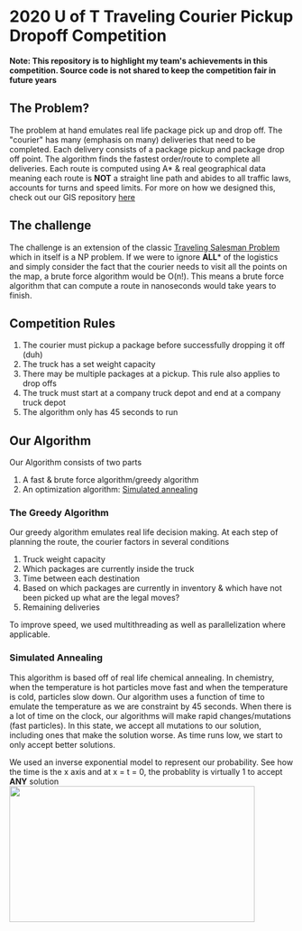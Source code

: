 # 2020 U of T Traveling Courier Pickup Dropoff Competition

**Note: This repository is to highlight my team's achievements in this competition. Source code is not shared to keep the competition fair in future years**

## The Problem?
The problem at hand emulates real life package pick up and drop off. The "courier" has many (emphasis on many) deliveries that need to be completed. Each delivery consists of a package pickup and package drop off point. The algorithm finds the fastest order/route to complete all deliveries. Each route is computed using A* & real geographical data meaning each route is **NOT** a straight line path and abides to all traffic laws, accounts for turns and speed limits. For more on how we designed this, check out our GIS repository [here](https://github.com/Edwinz28/Open-Street-Maps-GIS)

## The challenge
The challenge is an extension of the classic [Traveling Salesman Problem](https://en.wikipedia.org/wiki/Travelling_salesman_problem) which in itself is a NP problem. 
If we were to ignore **ALL*** of the logistics and simply consider the fact that the courier needs to visit all the points on the map, a brute force algorithm would be O(n!). This means a brute force algorithm that can compute a route in nanoseconds would take years to finish.

## Competition Rules
1) The courier must pickup a package before successfully dropping it off (duh)
2) The truck has a set weight capacity
3) There may be multiple packages at a pickup. This rule also applies to drop offs
4) The truck must start at a company truck depot and end at a company truck depot
5) The algorithm only has 45 seconds to run

## Our Algorithm
Our Algorithm consists of two parts
1) A fast & brute force algorithm/greedy algorithm
2) An optimization algorithm: [Simulated annealing](https://en.wikipedia.org/wiki/Simulated_annealing)

### The Greedy Algorithm
Our greedy algorithm emulates real life decision making. At each step of planning the route, the courier factors in several conditions
1) Truck weight capacity
2) Which packages are currently inside the truck
3) Time between each destination
4) Based on which packages are currently in inventory & which have not been picked up what are the legal moves?
5) Remaining deliveries

To improve speed, we used multithreading as well as parallelization where applicable.  

### Simulated Annealing
This algorithm is based off of real life chemical annealing. In chemistry, when the temperature is hot particles move fast and when the temperature is cold, particles slow down.
Our algorithm uses a function of time to emulate the temperature as we are constraint by 45 seconds. When there is a lot of time on the clock, our algorithms will make rapid changes/mutations (fast particles). In this state, we accept all mutations to our solution, including ones that make the solution worse. As time runs low, we start to only accept better solutions.

We used an inverse exponential model to represent our probability. See how the time is the x axis and at x = t = 0, the probablity is virtually 1 to accept **ANY** solution <br/>
<img src="https://themathpage.com/aPreCalc/Pre_IMG/exp2.gif" width="435" height="241" />
